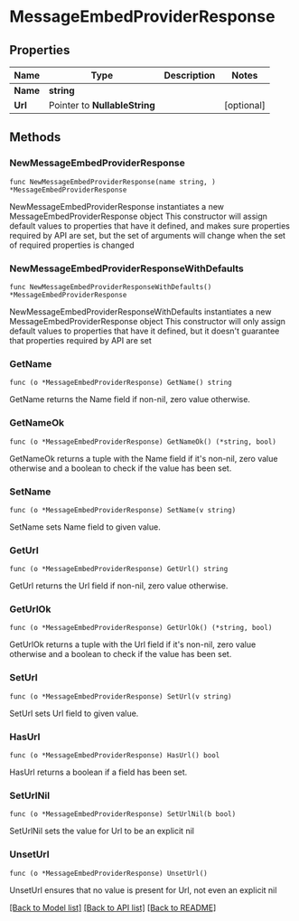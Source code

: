# MessageEmbedProviderResponse

## Properties

Name | Type | Description | Notes
------------ | ------------- | ------------- | -------------
**Name** | **string** |  | 
**Url** | Pointer to **NullableString** |  | [optional] 

## Methods

### NewMessageEmbedProviderResponse

`func NewMessageEmbedProviderResponse(name string, ) *MessageEmbedProviderResponse`

NewMessageEmbedProviderResponse instantiates a new MessageEmbedProviderResponse object
This constructor will assign default values to properties that have it defined,
and makes sure properties required by API are set, but the set of arguments
will change when the set of required properties is changed

### NewMessageEmbedProviderResponseWithDefaults

`func NewMessageEmbedProviderResponseWithDefaults() *MessageEmbedProviderResponse`

NewMessageEmbedProviderResponseWithDefaults instantiates a new MessageEmbedProviderResponse object
This constructor will only assign default values to properties that have it defined,
but it doesn't guarantee that properties required by API are set

### GetName

`func (o *MessageEmbedProviderResponse) GetName() string`

GetName returns the Name field if non-nil, zero value otherwise.

### GetNameOk

`func (o *MessageEmbedProviderResponse) GetNameOk() (*string, bool)`

GetNameOk returns a tuple with the Name field if it's non-nil, zero value otherwise
and a boolean to check if the value has been set.

### SetName

`func (o *MessageEmbedProviderResponse) SetName(v string)`

SetName sets Name field to given value.


### GetUrl

`func (o *MessageEmbedProviderResponse) GetUrl() string`

GetUrl returns the Url field if non-nil, zero value otherwise.

### GetUrlOk

`func (o *MessageEmbedProviderResponse) GetUrlOk() (*string, bool)`

GetUrlOk returns a tuple with the Url field if it's non-nil, zero value otherwise
and a boolean to check if the value has been set.

### SetUrl

`func (o *MessageEmbedProviderResponse) SetUrl(v string)`

SetUrl sets Url field to given value.

### HasUrl

`func (o *MessageEmbedProviderResponse) HasUrl() bool`

HasUrl returns a boolean if a field has been set.

### SetUrlNil

`func (o *MessageEmbedProviderResponse) SetUrlNil(b bool)`

 SetUrlNil sets the value for Url to be an explicit nil

### UnsetUrl
`func (o *MessageEmbedProviderResponse) UnsetUrl()`

UnsetUrl ensures that no value is present for Url, not even an explicit nil

[[Back to Model list]](../README.md#documentation-for-models) [[Back to API list]](../README.md#documentation-for-api-endpoints) [[Back to README]](../README.md)


